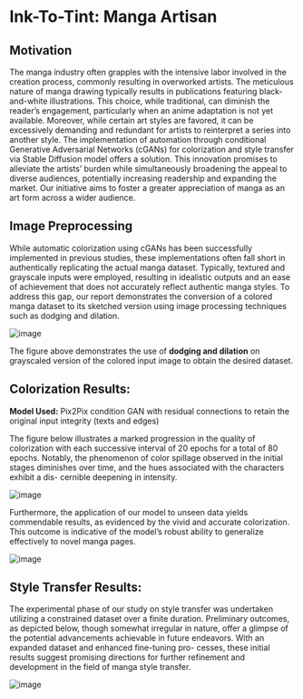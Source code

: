 # Ink-To-Tint: Manga Artisan

## Motivation

The manga industry often grapples with the intensive labor involved in the creation process, commonly resulting in overworked artists. The meticulous nature of manga drawing typically results in publications featuring black-and-white illustrations. This choice, while traditional, can diminish the reader’s engagement, particularly when an anime adaptation is not yet available. Moreover, while certain art styles are favored, it can be excessively demanding and redundant for artists to reinterpret a series into another style. The implementation of automation through conditional Generative Adversarial Networks (cGANs) for colorization and style transfer via Stable Diffusion model offers a solution. This innovation promises to alleviate the artists’ burden while simultaneously broadening the appeal to diverse audiences, potentially increasing readership and expanding the market. Our initiative aims to foster a greater appreciation of manga as an art form across a wider audience.

## Image Preprocessing

While automatic colorization using cGANs has been successfully implemented in previous studies, these implementations often fall short in authentically replicating the actual manga dataset. Typically, textured and grayscale inputs were employed, resulting in idealistic outputs and an ease of achievement that does not accurately reflect authentic manga styles. To address this gap, our report demonstrates the conversion of a colored manga dataset to its sketched version using image processing techniques such as dodging and dilation.

![image](https://github.com/Anannyap7/ink_to_tint-manga_artisan/assets/59221653/8b57f929-9bf9-4b72-bdba-731b362483ed)

The figure above demonstrates the use of **dodging and dilation** on grayscaled version of the colored input image to obtain the desired dataset.

## Colorization Results:

**Model Used:** Pix2Pix condition GAN with residual connections to retain the original input integrity (texts and edges)

The figure below illustrates a marked progression in the quality of colorization with each successive interval of 20 epochs for a total of 80 epochs. Notably, the phenomenon of color spillage observed in the initial stages diminishes over time, and the hues associated with the characters exhibit a dis- cernible deepening in intensity.

![image](https://github.com/Anannyap7/ink_to_tint-manga_artisan/assets/59221653/ebf7b408-e2a5-474b-9db6-65afa1487e77)

Furthermore, the application of our model to unseen data yields commendable results, as evidenced by the vivid and accurate colorization. This outcome is indicative of the model’s robust ability to generalize effectively to novel manga pages.

![image](https://github.com/Anannyap7/ink_to_tint-manga_artisan/assets/59221653/eefa1956-b6b2-46b3-a810-d250f2eacfc1)

## Style Transfer Results:

The experimental phase of our study on style transfer was undertaken utilizing a constrained dataset over a finite duration. Preliminary outcomes, as depicted below,
though somewhat irregular in nature, offer a glimpse of the potential advancements achievable in future endeavors. With an expanded dataset and enhanced fine-tuning pro- cesses, these initial results suggest promising directions for further refinement and development in the field of manga style transfer.

![image](https://github.com/Anannyap7/ink_to_tint-manga_artisan/assets/59221653/cdb36282-d220-48f6-bdf7-4a6dd9e3a781)
